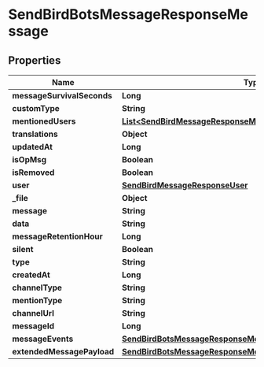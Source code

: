 

# SendBirdBotsMessageResponseMessage


## Properties

| Name | Type | Description | Notes |
|------------ | ------------- | ------------- | -------------|
|**messageSurvivalSeconds** | **Long** |  |  [optional] |
|**customType** | **String** |  |  [optional] |
|**mentionedUsers** | [**List&lt;SendBirdMessageResponseMentionedUsersInner&gt;**](SendBirdMessageResponseMentionedUsersInner.md) |  |  [optional] |
|**translations** | **Object** |  |  [optional] |
|**updatedAt** | **Long** |  |  [optional] |
|**isOpMsg** | **Boolean** |  |  [optional] |
|**isRemoved** | **Boolean** |  |  [optional] |
|**user** | [**SendBirdMessageResponseUser**](SendBirdMessageResponseUser.md) |  |  [optional] |
|**_file** | **Object** |  |  [optional] |
|**message** | **String** |  |  [optional] |
|**data** | **String** |  |  [optional] |
|**messageRetentionHour** | **Long** |  |  [optional] |
|**silent** | **Boolean** |  |  [optional] |
|**type** | **String** |  |  [optional] |
|**createdAt** | **Long** |  |  [optional] |
|**channelType** | **String** |  |  [optional] |
|**mentionType** | **String** |  |  [optional] |
|**channelUrl** | **String** |  |  [optional] |
|**messageId** | **Long** |  |  [optional] |
|**messageEvents** | [**SendBirdBotsMessageResponseMessageMessageEvents**](SendBirdBotsMessageResponseMessageMessageEvents.md) |  |  [optional] |
|**extendedMessagePayload** | [**SendBirdBotsMessageResponseMessageExtendedMessagePayload**](SendBirdBotsMessageResponseMessageExtendedMessagePayload.md) |  |  [optional] |



